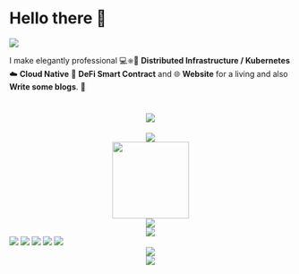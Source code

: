 # Hello there 👋

![](https://github.com/halfrost/halfrost/blob/master/icons/header_1.png)

I make elegantly professional 💻⎈🐳 **Distributed Infrastructure / Kubernetes** ☁️ **Cloud Native** 📝 **DeFi Smart Contract** and 🌐 **Website** for a living and also **Write some blogs**. 🌈   

<h1 align="center">
  <a href="http://www.postcode.vip/">
    <img src="https://readme-typing-svg.herokuapp.com/?lines=卖枸杞的程序员祝您今天愉快!&center=true&size=27">
  </a>
</h1>

<div align="center">
    <img src="https://metrics.lecoq.io/dzapologize?template=classic&base=header%2C%20activity%2C%20community%2C%20repositories%2C%20metadata&base.indepth=false&base.hireable=false&base.skip=false&config.timezone=Asia%2FShanghai">
</div>

<div align="center">
    <img height="137px" src="https://github-readme-stats.vercel.app/api?username=dzapologize&hide_title=true&hide_border=true&show_icons=trueline_height=21&text_color=000&icon_color=000&bg_color=0,ea6161,ffc64d,fffc4d,52fa5a&theme=graywhite" />
</div>

<div align="center">
    <img  src="https://github-readme-stats.vercel.app/api/top-langs/?username=dzapologize&hide_title=true&hide_border=true&layout=compact&langs_count=6&text_color=000&icon_color=fff&bg_color=0,52fa5a,4dfcff,c64dff&theme=graywhite" />
</div>

<div align="center">
  <img  src="https://github-profile-trophy.vercel.app/?username=dzapologize&theme=gruvbox&row=1&column=7&no-frame=true&no-bg=true" />
</div>

<span >
	<img  src="https://img.shields.io/badge/-Java-E34F26?style=flat-square&logo=Java&logoColor=white" />
	<img  src="https://img.shields.io/badge/-Python-E34F26?style=flat-square&logo=Python&logoColor=red" />
	<img  src="https://img.shields.io/badge/-Vue-E34F26?style=flat-square&logo=Vue&logoColor=green" />
	<img  src="https://img.shields.io/badge/-Python-1572B6?style=flat-square&logo=Python" />
	<img  src="https://img.shields.io/badge/-Vue-oringe?style=flat-square&logo=Vue" />
</span>

<div align="center">
    <img  src="https://visitor-badge.glitch.me/badge?page_id=dzapologize" />
</div>

<div align="center">
    <img src="https://activity-graph.herokuapp.com/graph?username=dzapologize&theme=xcode" />
</div>



